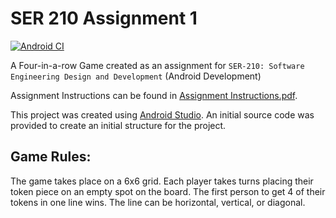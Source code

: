 # SER 210 Assignment 1

[![Android CI](https://github.com/LittleTealeaf/SER-210-Assignment-01/actions/workflows/android.yml/badge.svg)](https://github.com/LittleTealeaf/SER-210-Assignment-01/actions/workflows/android.yml)

A Four-in-a-row Game created as an assignment for `SER-210: Software Engineering Design and Development` (Android Development)

Assignment Instructions can be found in [Assignment Instructions.pdf](Assignment%20Instructions.pdf).  

This project was created using [Android Studio](https://developer.android.com/studio). An initial source code was provided to create an initial structure for the project.

## Game Rules:

The game takes place on a 6x6 grid. Each player takes turns placing their token piece on an empty spot on the board. The first person to get 4 of their tokens in one line wins. The line can be horizontal, vertical, or diagonal.
